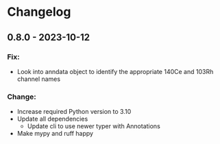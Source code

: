 # Changelog

## 0.8.0 - 2023-10-12

### Fix:
- Look into anndata object to identify the appropriate 140Ce and 103Rh channel names

### Change:
- Increase required Python version to 3.10
- Update all dependencies
    - Update cli to use newer typer with Annotations
- Make mypy and ruff happy